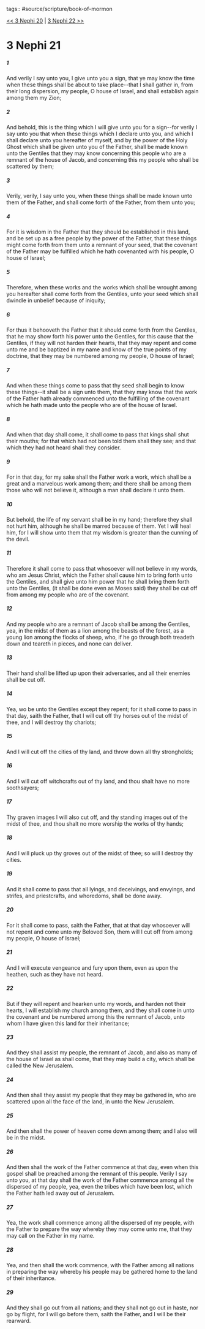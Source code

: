 tags:: #source/scripture/book-of-mormon

[<< 3 Nephi 20](/book-of-mormon/11_3_Nephi/3_Nephi_20.md) | [3 Nephi 22 >>](/book-of-mormon/11_3_Nephi/3_Nephi_22.md)

# 3 Nephi 21

##### 1

And verily I say unto you, I give unto you a sign, that ye may know the time when these things shall be about to take place--that I shall gather in, from their long dispersion, my people, O house of Israel, and shall establish again among them my Zion;

##### 2

And behold, this is the thing which I will give unto you for a sign--for verily I say unto you that when these things which I declare unto you, and which I shall declare unto you hereafter of myself, and by the power of the Holy Ghost which shall be given unto you of the Father, shall be made known unto the Gentiles that they may know concerning this people who are a remnant of the house of Jacob, and concerning this my people who shall be scattered by them;

##### 3

Verily, verily, I say unto you, when these things shall be made known unto them of the Father, and shall come forth of the Father, from them unto you;

##### 4

For it is wisdom in the Father that they should be established in this land, and be set up as a free people by the power of the Father, that these things might come forth from them unto a remnant of your seed, that the covenant of the Father may be fulfilled which he hath covenanted with his people, O house of Israel;

##### 5

Therefore, when these works and the works which shall be wrought among you hereafter shall come forth from the Gentiles, unto your seed which shall dwindle in unbelief because of iniquity;

##### 6

For thus it behooveth the Father that it should come forth from the Gentiles, that he may show forth his power unto the Gentiles, for this cause that the Gentiles, if they will not harden their hearts, that they may repent and come unto me and be baptized in my name and know of the true points of my doctrine, that they may be numbered among my people, O house of Israel;

##### 7

And when these things come to pass that thy seed shall begin to know these things--it shall be a sign unto them, that they may know that the work of the Father hath already commenced unto the fulfilling of the covenant which he hath made unto the people who are of the house of Israel.

##### 8

And when that day shall come, it shall come to pass that kings shall shut their mouths; for that which had not been told them shall they see; and that which they had not heard shall they consider.

##### 9

For in that day, for my sake shall the Father work a work, which shall be a great and a marvelous work among them; and there shall be among them those who will not believe it, although a man shall declare it unto them.

##### 10

But behold, the life of my servant shall be in my hand; therefore they shall not hurt him, although he shall be marred because of them. Yet I will heal him, for I will show unto them that my wisdom is greater than the cunning of the devil.

##### 11

Therefore it shall come to pass that whosoever will not believe in my words, who am Jesus Christ, which the Father shall cause him to bring forth unto the Gentiles, and shall give unto him power that he shall bring them forth unto the Gentiles, (it shall be done even as Moses said) they shall be cut off from among my people who are of the covenant.

##### 12

And my people who are a remnant of Jacob shall be among the Gentiles, yea, in the midst of them as a lion among the beasts of the forest, as a young lion among the flocks of sheep, who, if he go through both treadeth down and teareth in pieces, and none can deliver.

##### 13

Their hand shall be lifted up upon their adversaries, and all their enemies shall be cut off.

##### 14

Yea, wo be unto the Gentiles except they repent; for it shall come to pass in that day, saith the Father, that I will cut off thy horses out of the midst of thee, and I will destroy thy chariots;

##### 15

And I will cut off the cities of thy land, and throw down all thy strongholds;

##### 16

And I will cut off witchcrafts out of thy land, and thou shalt have no more soothsayers;

##### 17

Thy graven images I will also cut off, and thy standing images out of the midst of thee, and thou shalt no more worship the works of thy hands;

##### 18

And I will pluck up thy groves out of the midst of thee; so will I destroy thy cities.

##### 19

And it shall come to pass that all lyings, and deceivings, and envyings, and strifes, and priestcrafts, and whoredoms, shall be done away.

##### 20

For it shall come to pass, saith the Father, that at that day whosoever will not repent and come unto my Beloved Son, them will I cut off from among my people, O house of Israel;

##### 21

And I will execute vengeance and fury upon them, even as upon the heathen, such as they have not heard.

##### 22

But if they will repent and hearken unto my words, and harden not their hearts, I will establish my church among them, and they shall come in unto the covenant and be numbered among this the remnant of Jacob, unto whom I have given this land for their inheritance;

##### 23

And they shall assist my people, the remnant of Jacob, and also as many of the house of Israel as shall come, that they may build a city, which shall be called the New Jerusalem.

##### 24

And then shall they assist my people that they may be gathered in, who are scattered upon all the face of the land, in unto the New Jerusalem.

##### 25

And then shall the power of heaven come down among them; and I also will be in the midst.

##### 26

And then shall the work of the Father commence at that day, even when this gospel shall be preached among the remnant of this people. Verily I say unto you, at that day shall the work of the Father commence among all the dispersed of my people, yea, even the tribes which have been lost, which the Father hath led away out of Jerusalem.

##### 27

Yea, the work shall commence among all the dispersed of my people, with the Father to prepare the way whereby they may come unto me, that they may call on the Father in my name.

##### 28

Yea, and then shall the work commence, with the Father among all nations in preparing the way whereby his people may be gathered home to the land of their inheritance.

##### 29

And they shall go out from all nations; and they shall not go out in haste, nor go by flight, for I will go before them, saith the Father, and I will be their rearward.
